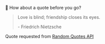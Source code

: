 📣 How about a quote before you go?

> Love is blind; friendship closes its eyes.
>
> <p>- Friedrich Nietzsche</p>

Quote requested from [Random Quotes API](https://github.com/lukePeavey/quotable)
